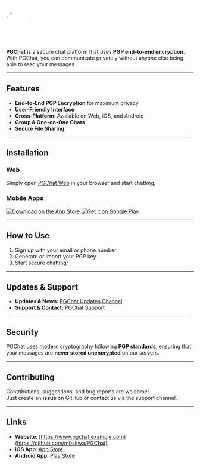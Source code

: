 ![PGChat Logo](public/logo.png)

**PGChat** is a secure chat platform that uses **PGP end-to-end encryption**. With PGChat, you can communicate privately without anyone else being able to read your messages.  

---

## Features

- **End-to-End PGP Encryption** for maximum privacy  
- **User-Friendly Interface**  
- **Cross-Platform**: Available on Web, iOS, and Android  
- **Group & One-on-One Chats**  
- **Secure File Sharing**  

---

## Installation

### Web
Simply open [PGChat Web](https://github.com/m0skwa/PGChat) in your browser and start chatting.  

### Mobile Apps
<a href="https://github.com/m0skwa/PGChat">
  <img src="https://upload.wikimedia.org/wikipedia/commons/thumb/3/3c/Download_on_the_App_Store_Badge.svg/2560px-Download_on_the_App_Store_Badge.svg.png" alt="Download on the App Store" height="60">
</a>
<a href="https://github.com/m0skwa/PGChat">
  <img src="https://upload.wikimedia.org/wikipedia/commons/thumb/7/78/Google_Play_Store_badge_EN.svg/2560px-Google_Play_Store_badge_EN.svg.png" alt="Get it on Google Play" height="60">
</a>

---

## How to Use

1. Sign up with your email or phone number  
2. Generate or import your PGP key  
3. Start secure chatting!  

---

## Updates & Support

- **Updates & News**: [PGChat Updates Channel](https://github.com/m0skwa/PGChat)  
- **Support & Contact**: [PGChat Support](https://github.com/m0skwa/PGChat)  

---

## Security

PGChat uses modern cryptography following **PGP standards**, ensuring that your messages are **never stored unencrypted** on our servers.  

---

## Contributing

Contributions, suggestions, and bug reports are welcome!  
Just create an **issue** on GitHub or contact us via the support channel.  

---

## Links

- **Website**: [https://www.pgchat.example.com](https://github.com/m0skwa/PGChat)  
- **iOS App**: [App Store](https://github.com/m0skwa/PGChat)  
- **Android App**: [Play Store](https://github.com/m0skwa/PGChat)  
